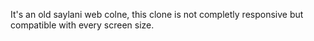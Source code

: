 It's an old saylani web colne, this clone is not completly responsive but compatible with every screen size.
